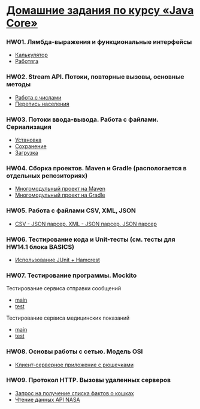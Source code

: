 # [Домашние задания по курсу «Java Core»](https://github.com/netology-code/jd-homeworks#3-%D0%B4%D0%BE%D0%BC%D0%B0%D1%88%D0%BD%D0%B8%D0%B5-%D0%B7%D0%B0%D0%B4%D0%B0%D0%BD%D0%B8%D1%8F-%D0%BF%D0%BE-%D0%BA%D1%83%D1%80%D1%81%D1%83-java-core)

### HW01. Лямбда-выражения и функциональные интерфейсы
* [Калькулятор](homework01/task1)
* [Работяга](homework01/task2)

### HW02. Stream API. Потоки, повторные вызовы, основные методы
* [Работа с числами](homework02/task1)
* [Перепись населения](homework02/task2)

### HW03. Потоки ввода-вывода. Работа с файлами. Сериализация
* [Установка](homework03/task1)
* [Сохранение](homework03/task2)
* [Загрузка](homework03/task3)

### HW04. Сборка проектов. Maven и Gradle (распологается в отдельных репозиториях)
* [Многомодульный проект на Maven](https://github.com/frepingod/netology-core-hw4.1-maven)
* [Многомодульный проект на Gradle](https://github.com/frepingod/netology-core-hw4.2-gradle)

### HW05. Работа с файлами CSV, XML, JSON
* [CSV - JSON парсер. XML - JSON парсер. JSON парсер](homework05)

### HW06. Тестирование кода и Unit-тесты (см. тесты для HW14.1 блока BASICS)
* [Использование JUnit + Hamcrest](https://github.com/frepingod/netology-java/blob/main/src/test/java/ru/netology/basics/homework14/task1/ContactsTest.java)

### HW07. Тестирование программы. Mockito
Тестирование сервиса отправки сообщений
* [main](homework07/task1)
* [test](https://github.com/frepingod/netology-java/blob/main/src/test/java/ru/netology/core/homework07/task1)

Тестирование сервиса медицинских показаний
* [main](homework07/task2)
* [test](https://github.com/frepingod/netology-java/blob/main/src/test/java/ru/netology/core/homework07/task2/service/medical/MedicalServiceImplTest.java)

### HW08. Основы работы с сетью. Модель OSI
* [Клиент-серверное приложение с рюшечками](homework08)

### HW09. Протокол HTTP. Вызовы удаленных серверов
* [Запрос на получение списка фактов о кошках](homework09/task1)
* [Чтение данных API NASA](homework09/task2)